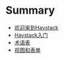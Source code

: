 # Summary

* [欢迎来到Haystack](README.md)
* [Haystack入门](chapter1.md)
* [术语表](chapter2.md)
* [视图和表单](views_and_forms.md)

